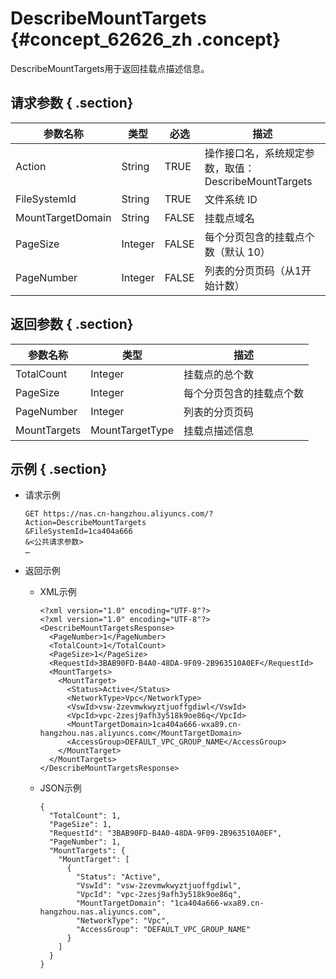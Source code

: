 # DescribeMountTargets {#concept_62626_zh .concept}

DescribeMountTargets用于返回挂载点描述信息。

## 请求参数 { .section}

|参数名称|类型|必选|描述|
|----|--|--|--|
|Action|String|TRUE|操作接口名，系统规定参数，取值：DescribeMountTargets|
|FileSystemId|String|TRUE|文件系统 ID|
|MountTargetDomain|String|FALSE|挂载点域名|
|PageSize|Integer|FALSE|每个分页包含的挂载点个数（默认 10）|
|PageNumber|Integer|FALSE|列表的分页页码（从1开始计数）|

## 返回参数 { .section}

|参数名称|类型|描述|
|----|--|--|
|TotalCount|Integer|挂载点的总个数|
|PageSize|Integer|每个分页包含的挂载点个数|
|PageNumber|Integer|列表的分页页码|
|MountTargets|MountTargetType|挂载点描述信息|

## 示例 { .section}

-   请求示例

    ```language-shell
    GET https://nas.cn-hangzhou.aliyuncs.com/?Action=DescribeMountTargets
    &FileSystemId=1ca404a666
    &<公共请求参数>
    …
    
    ```

-   返回示例
    -   XML示例

        ```language-xml
        <?xml version="1.0" encoding="UTF-8"?>
        <?xml version="1.0" encoding="UTF-8"?>
        <DescribeMountTargetsResponse>
          <PageNumber>1</PageNumber>
          <TotalCount>1</TotalCount>
          <PageSize>1</PageSize>
          <RequestId>3BAB90FD-B4A0-48DA-9F09-2B963510A0EF</RequestId>
          <MountTargets>
            <MountTarget>
              <Status>Active</Status>
              <NetworkType>Vpc</NetworkType>
              <VswId>vsw-2zevmwkwyztjuoffgdiwl</VswId>
              <VpcId>vpc-2zesj9afh3y518k9oe86q</VpcId>
              <MountTargetDomain>1ca404a666-wxa89.cn-hangzhou.nas.aliyuncs.com</MountTargetDomain>
              <AccessGroup>DEFAULT_VPC_GROUP_NAME</AccessGroup>
            </MountTarget>
          </MountTargets>
        </DescribeMountTargetsResponse>
        
        ```

    -   JSON示例

        ```language-json
        {
          "TotalCount": 1,
          "PageSize": 1,
          "RequestId": "3BAB90FD-B4A0-48DA-9F09-2B963510A0EF",
          "PageNumber": 1,
          "MountTargets": {
            "MountTarget": [
              {
                "Status": "Active",
                "VswId": "vsw-2zevmwkwyztjuoffgdiwl",
                "VpcId": "vpc-2zesj9afh3y518k9oe86q",
                "MountTargetDomain": "1ca404a666-wxa89.cn-hangzhou.nas.aliyuncs.com",
                "NetworkType": "Vpc",
                "AccessGroup": "DEFAULT_VPC_GROUP_NAME"
              }
            ]
          }
        }
        
        ```


